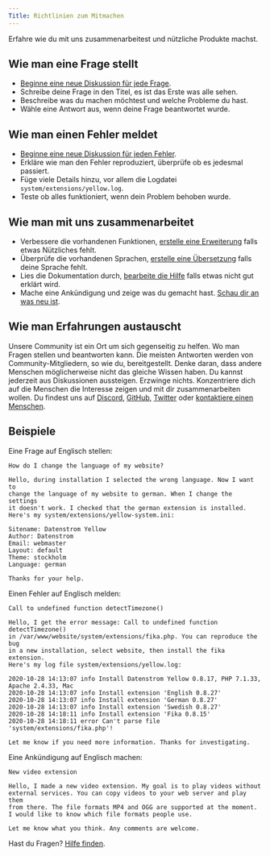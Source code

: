 ```yaml
---
Title: Richtlinien zum Mitmachen
---
```

Erfahre wie du mit uns zusammenarbeitest und nützliche Produkte machst.

## Wie man eine Frage stellt

* [Beginne eine neue Diskussion für jede Frage](https://github.com/datenstrom/yellow/discussions/categories/ask-a-question).
* Schreibe deine Frage in den Titel, es ist das Erste was alle sehen.
* Beschreibe was du machen möchtest und welche Probleme du hast.
* Wähle eine Antwort aus, wenn deine Frage beantwortet wurde.

## Wie man einen Fehler meldet

* [Beginne eine neue Diskussion für jeden Fehler](https://github.com/datenstrom/yellow/discussions/categories/report-a-bug).
* Erkläre wie man den Fehler reproduziert, überprüfe ob es jedesmal passiert.
* Füge viele Details hinzu, vor allem die Logdatei `system/extensions/yellow.log`.
* Teste ob alles funktioniert, wenn dein Problem behoben wurde.

## Wie man mit uns zusammenarbeitet

* Verbessere die vorhandenen Funktionen, [erstelle eine Erweiterung](https://github.com/datenstrom/yellow-extensions/tree/master/source/publish/README-de.md) falls etwas Nützliches fehlt. 
* Überprüfe die vorhandenen Sprachen, [erstelle eine Übersetzung](https://github.com/datenstrom/yellow-extensions/tree/master/README-de.md#sprachen) falls deine Sprache fehlt.
* Lies die Dokumentation durch, [bearbeite die Hilfe](https://github.com/datenstrom/yellow-extensions/tree/master/source/help/README-de.md) falls etwas nicht gut erklärt wird.
* Mache eine Ankündigung und zeige was du gemacht hast. [Schau dir an was neu ist](https://github.com/datenstrom/yellow/discussions/categories/see-what-s-new).

## Wie man Erfahrungen austauscht

Unsere Community ist ein Ort um sich gegenseitig zu helfen. Wo man Fragen stellen und beantworten kann. Die meisten Antworten werden von Community-Mitgliedern, so wie du, bereitgestellt. Denke daran, dass andere Menschen möglicherweise nicht das gleiche Wissen haben. Du kannst jederzeit aus Diskussionen aussteigen. Erzwinge nichts. Konzentriere dich auf die Menschen die Interesse zeigen und mit dir zusammenarbeiten wollen. Du findest uns auf [Discord](https://discord.gg/NYvTETsHS9), [GitHub](https://github.com/datenstrom), [Twitter](https://twitter.com/datendeveloper) oder [kontaktiere einen Menschen](https://datenstrom.se/de/contact/).

## Beispiele

Eine Frage auf Englisch stellen:

```
How do I change the language of my website?

Hello, during installation I selected the wrong language. Now I want to 
change the language of my website to german. When I change the settings 
it doesn't work. I checked that the german extension is installed. 
Here's my system/extensions/yellow-system.ini:

Sitename: Datenstrom Yellow
Author: Datenstrom
Email: webmaster
Layout: default
Theme: stockholm
Language: german

Thanks for your help.
```

Einen Fehler auf Englisch melden:

```
Call to undefined function detectTimezone()

Hello, I get the error message: Call to undefined function detectTimezone() 
in /var/www/website/system/extensions/fika.php. You can reproduce the bug 
in a new installation, select website, then install the fika extension. 
Here's my log file system/extensions/yellow.log:

2020-10-28 14:13:07 info Install Datenstrom Yellow 0.8.17, PHP 7.1.33, Apache 2.4.33, Mac
2020-10-28 14:13:07 info Install extension 'English 0.8.27'
2020-10-28 14:13:07 info Install extension 'German 0.8.27'
2020-10-28 14:13:07 info Install extension 'Swedish 0.8.27'
2020-10-28 14:18:11 info Install extension 'Fika 0.8.15'
2020-10-28 14:18:11 error Can't parse file 'system/extensions/fika.php'!

Let me know if you need more information. Thanks for investigating.
```

Eine Ankündigung auf Englisch machen:

```
New video extension

Hello, I made a new video extension. My goal is to play videos without 
external services. You can copy videos to your web server and play them 
from there. The file formats MP4 and OGG are supported at the moment. 
I would like to know which file formats people use.

Let me know what you think. Any comments are welcome.
```

Hast du Fragen? [Hilfe finden](.). 
